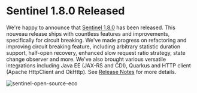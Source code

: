 # Sentinel 1.8.0 Released

We're happy to announce that [Sentinel 1.8.0](https://github.com/alibaba/Sentinel/releases/tag/v1.8.0) has been released. This nouveau release ships with countless features and improvements, specifically for circuit breaking. We've made progress on refactoring and improving circuit breaking feature, including arbitrary statistic duration support, half-open recovery, enhanced slow request ratio strategy, state change observer and more. We've also brought various versatile integrations including Java EE (JAX-RS and CDI), Quarkus and HTTP client (Apache HttpClient and OkHttp). See [Release Notes](https://github.com/alibaba/Sentinel/releases/tag/v1.8.0) for more details.

![sentinel-open-source-eco](https://user-images.githubusercontent.com/9434884/91042203-f670b400-e643-11ea-959a-c24c7c67e3f4.png)